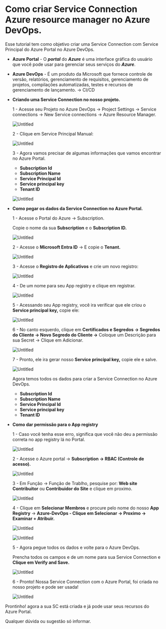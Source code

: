 # Como criar Service Connection Azure resource manager no Azure DevOps.

Esse tutorial tem como objetivo criar uma Service Connection com Service Principal do Azure Portal no Azure DevOps.

- **Azure Portal** - O ***portal*** do ***Azure*** é uma interface gráfica do usuário que você pode usar para gerenciar seus serviços do ***Azure***.
- **Azure DevOps** - É um produto da Microsoft que fornece controle de versão, relatórios, gerenciamento de requisitos, gerenciamento de projetos, compilações automatizadas, testes e recursos de gerenciamento de lançamento. → CI/CD

- **Criando uma Service Connection no nosso projeto.**
    
    1 - Acesse seu Projeto no Azure DevOps → Project Settings → Service connections → New Service connections → Azure Resource Manager.
    
    ![Untitled](imagens/Untitled.png)
    
    2 - Clique em Service Principal Manual:
    
    ![Untitled](imagens/Untitled%201.png)
    
    3 - Agora vamos precisar de algumas informações que vamos encontrar no Azure Portal.
    
    - **Subscription Id**
    - **Subscription Name**
    - **Service Principal Id**
    - **Service principal key**
    - **Tenant ID**
    
    ![Untitled](imagens/Untitled%202.png)
    
- **Como pegar os dados da Service Connection no Azure Portal.**
    
    1 - Acesse o Portal do Azure → Subscription.
    
    Copie o nome da sua **Subscription** e o **Subscription ID.**
    
    ![Untitled](imagens/Untitled%203.png)
    
    2 - Acesse o **Microsoft Entra ID** → E copie o **Tenant.**
    
    ![Untitled](imagens/Untitled%204.png)
    
    3 - Acesse o **Registro de Aplicativos** e crie um novo registro:
    
    ![Untitled](imagens/Untitled%205.png)
    
    4 - De um nome para seu App registry e clique em registrar.
    
    ![Untitled](imagens/Untitled%206.png)
    
    5 - Acessando seu App registry, você ira verificar que ele criou o **Service principal key,** copie ele:
    
    ![Untitled](imagens/Untitled%207.png)
    
    6 - No canto esquerdo, clique em **Certificados e Segredos → Segredos do Cliente → Novo Segredo do Cliente →** Coloque um Descrição para sua Secret → Clique em Adicionar.
    
    ![Untitled](imagens/Untitled%208.png)
    
    7 - Pronto, ele ira gerar nosso **Service principal key,** copie ele e salve.
    
    ![Untitled](imagens/Untitled%209.png)
    
    Agora temos todos os dados para criar a Service Connection no Azure DevOps.
    
    - **Subscription Id**
    - **Subscription Name**
    - **Service Principal Id**
    - **Service principal key**
    - **Tenant ID**
- **Como dar permissão para o App registry**
    
    1 - Caso você tenha esse erro, significa que você não deu a permissão correta no app registry lá no Portal.
    
    ![Untitled](imagens/Untitled%2010.png)
    
    2 - Acesse o Azure portal → **Subscription → RBAC (Controle de acesso).**
    
    ![Untitled](imagens/Untitled%2011.png)
    
    3 - Em Função → Função de Trablho, pesquise por: **Web site Contribuitor** ou **Contribuidor do Site** e clique em proximo.
    
    ![Untitled](imagens/Untitled%2012.png)
    
    4 - Clique em **Selecionar Membros** e procure pelo nome do nosso **App Registry** → **Azure-DevOps - Clique em Selecionar → Proximo → Examinar + Atribuir.**
    
    ![Untitled](imagens/Untitled%2013.png)
    
    ![Untitled](imagens/3173ed52-ca18-430e-b6fe-35405e7b1a44.png)
    
    5 - Agora pegue todos os dados e volte para o Azure DevOps.
    
    Prencha todos os campos e de um nome para sua Service Connection e **Clique em Verify and Save.**
    
    ![Untitled](imagens/Untitled%202.png)
    
    6 - Pronto! Nossa Service Connection com o Azure Portal, foi criada no nosso projeto e pode ser usada!
    
    ![Untitled](imagens/Untitled%2014.png)
    

Prontinho! agora a sua SC está criada e já pode usar seus recursos do Azure Portal. 

Qualquer dúvida ou sugestão só informar.